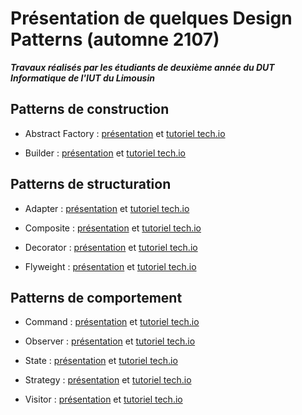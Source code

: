 # Présentation de quelques Design Patterns (automne 2107)

***Travaux réalisés par les étudiants de deuxième année du DUT Informatique de l'IUT du Limousin***


## Patterns de construction

- Abstract Factory : [présentation](ajoutez_votre_pdf_dans_presentations_2107_et_referez_ici_ou_donner_directement_le_lien_si_votre_presentation_est_en_ligne) et [tutoriel tech.io](ajoutez_le_lien_vers_le_playgroung_tech_io)

- Builder : [présentation](ajoutez_votre_pdf_dans_presentations_2107_et_referez_ici_ou_donner_directement_le_lien_si_votre_presentation_est_en_ligne) et [tutoriel tech.io](ajoutez_le_lien_vers_le_playgroung_tech_io)


## Patterns de structuration

- Adapter : [présentation](ajoutez_votre_pdf_dans_presentations_2107_et_referez_ici_ou_donner_directement_le_lien_si_votre_presentation_est_en_ligne) et [tutoriel tech.io](ajoutez_le_lien_vers_le_playgroung_tech_io)


- Composite : [présentation](ajoutez_votre_pdf_dans_presentations_2107_et_referez_ici_ou_donner_directement_le_lien_si_votre_presentation_est_en_ligne) et [tutoriel tech.io](ajoutez_le_lien_vers_le_playgroung_tech_io)


- Decorator :
[présentation](https://github.com/marcmlc/DesignPattern-Decorator/blob/master/DiapoDecoratorPDF.pdf)
et [tutoriel tech.io](ajoutez_le_lien_vers_le_playgroung_tech_io)


- Flyweight : [présentation](ajoutez_votre_pdf_dans_presentations_2107_et_referez_ici_ou_donner_directement_le_lien_si_votre_presentation_est_en_ligne) et [tutoriel tech.io](ajoutez_le_lien_vers_le_playgroung_tech_io)



## Patterns de comportement

- Command : [présentation](ajoutez_votre_pdf_dans_presentations_2107_et_referez_ici_ou_donner_directement_le_lien_si_votre_presentation_est_en_ligne) et [tutoriel tech.io](ajoutez_le_lien_vers_le_playgroung_tech_io)

- Observer : [présentation](ajoutez_votre_pdf_dans_presentations_2107_et_referez_ici_ou_donner_directement_le_lien_si_votre_presentation_est_en_ligne) et [tutoriel tech.io](ajoutez_le_lien_vers_le_playgroung_tech_io)

- State : [présentation](ajoutez_votre_pdf_dans_presentations_2107_et_referez_ici_ou_donner_directement_le_lien_si_votre_presentation_est_en_ligne) et [tutoriel tech.io](ajoutez_le_lien_vers_le_playgroung_tech_io)

- Strategy : [présentation](ajoutez_votre_pdf_dans_presentations_2107_et_referez_ici_ou_donner_directement_le_lien_si_votre_presentation_est_en_ligne) et [tutoriel tech.io](ajoutez_le_lien_vers_le_playgroung_tech_io)

- Visitor : [présentation](https://github.com/KhiOui/Design-Pattern-Visitor/blob/master/Visitor%20pattern.pdf) et [tutoriel tech.io](https://tech.io/playgrounds/8339/design-pattern-visitor/introduction)
